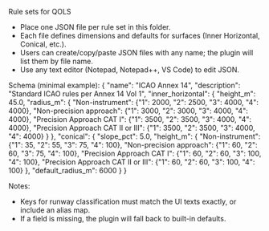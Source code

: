 Rule sets for QOLS

- Place one JSON file per rule set in this folder.
- Each file defines dimensions and defaults for surfaces (Inner Horizontal, Conical, etc.).
- Users can create/copy/paste JSON files with any name; the plugin will list them by file name.
- Use any text editor (Notepad, Notepad++, VS Code) to edit JSON.

Schema (minimal example):
{
"name": "ICAO Annex 14",
"description": "Standard ICAO rules per Annex 14 Vol 1",
"inner_horizontal": {
"height_m": 45.0,
"radius_m": {
"Non-instrument": {"1": 2000, "2": 2500, "3": 4000, "4": 4000},
"Non-precision approach": {"1": 3000, "2": 3000, "3": 4000, "4": 4000},
"Precision Approach CAT I": {"1": 3500, "2": 3500, "3": 4000, "4": 4000},
"Precision Approach CAT II or III": {"1": 3500, "2": 3500, "3": 4000, "4": 4000}
}
},
"conical": {
"slope_pct": 5.0,
"height_m": {
"Non-instrument": {"1": 35, "2": 55, "3": 75, "4": 100},
"Non-precision approach": {"1": 60, "2": 60, "3": 75, "4": 100},
"Precision Approach CAT I": {"1": 60, "2": 60, "3": 100, "4": 100},
"Precision Approach CAT II or III": {"1": 60, "2": 60, "3": 100, "4": 100}
},
"default_radius_m": 6000
}
}

Notes:

- Keys for runway classification must match the UI texts exactly, or include an alias map.
- If a field is missing, the plugin will fall back to built-in defaults.
